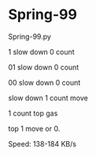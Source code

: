 # Spring-99
Spring-99.py

1 slow down 0 count

01 slow down 0 count

00 slow down 0 count

slow down 1 count move

1 count top gas

top 1 move or 0.

Speed: 
138-184 KB/s
